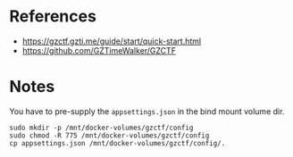 # References

- https://gzctf.gzti.me/guide/start/quick-start.html
- https://github.com/GZTimeWalker/GZCTF

# Notes

You have to pre-supply the `appsettings.json` in the bind mount volume dir.

````
sudo mkdir -p /mnt/docker-volumes/gzctf/config
sudo chmod -R 775 /mnt/docker-volumes/gzctf/config
cp appsettings.json /mnt/docker-volumes/gzctf/config/.
````
